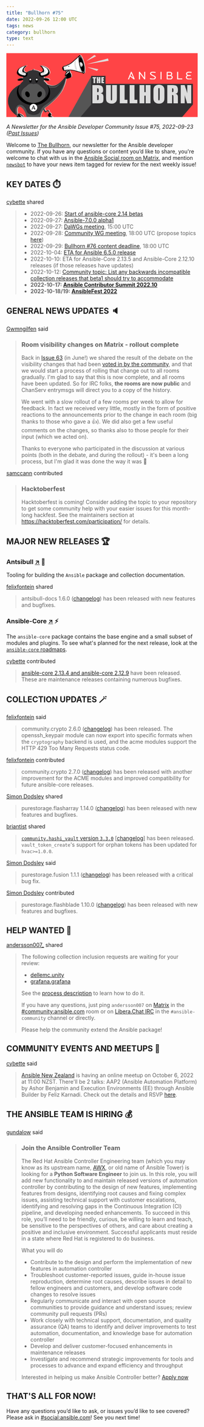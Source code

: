 ```yaml
---
title: "Bullhorn #75"
date: 2022-09-26 12:00 UTC
tags: news
category: bullhorn
type: text
---
```


![Ansible Bullhorn banner](/images/bullhorn-banner-mango.png)

*A Newsletter for the Ansible Developer Community*
*Issue #75, 2022-09-23 ([Past Issues](https://us19.campaign-archive.com/home/?u=56d874e027110e35dea0e03c1&id=d6635f5420))*

Welcome to [The Bullhorn](https://github.com/ansible/community/wiki/News#the-bullhorn), our newsletter for the Ansible developer community. If you have any questions or content you’d like to share, you're welcome to chat with us in the [Ansible Social room on Matrix](https://matrix.to/#/#social:ansible.com), and mention [`newsbot`](https://matrix.to/#/@newsbot:ansible.im) to have your news item tagged for review for the next weekly issue!

<!-- TEASER_END -->

## KEY DATES ⏱️

[cybette](https://matrix.to/#/@cybette:ansible.im) shared

> * 2022-09-26: [Start of ansible-core 2.14 betas](https://docs.ansible.com/ansible-core/devel/roadmap/ROADMAP_2_14.html)
> * 2022-09-27: [Ansible-7.0.0 alpha1](https://docs.ansible.com/ansible/devel/roadmap/COLLECTIONS_7.html)
> * 2022-09-27: [DaWGs meeting](https://github.com/ansible/community/issues/643), 15:00 UTC
> * 2022-09-28: [Community WG meeting](https://github.com/ansible/community/issues/645), 18:00 UTC (propose topics [here](https://github.com/ansible-community/community-topics/issues))
> * 2022-09-29: [Bullhorn #76 content deadline](https://github.com/ansible/community/wiki/News#the-bullhorn), 18:00 UTC
> * 2022-10-04: [ETA for Ansible 6.5.0 release](https://docs.ansible.com/ansible/devel/roadmap/COLLECTIONS_6.html)
> * 2022-10-10: ETA for Ansible-Core 2.13.5 and Ansible-Core 2.12.10 releases (if those releases have updates)
> * 2022-10-12: [Community topic: List any backwards incompatible collection releases that beta1 should try to accommodate](https://docs.ansible.com/ansible/devel/roadmap/COLLECTIONS_7.html)
> * **2022-10-17: [Ansible Contributor Summit 2022.10](https://ansiblecs202210.eventbrite.com/?aff=hackmd)**
> * **2022-10-18/19: [AnsibleFest 2022](https://www.ansible.com/ansiblefest?sc_cid=7013a000002i5g3AAA)**

## GENERAL NEWS UPDATES 🔈️

[Gwmngilfen](https://matrix.to/#/@gwmngilfen:ansible.im) said

> ### Room visibility changes on Matrix - rollout complete
> 
> Back in [Issue 63](https://mailchi.mp/redhat/the-bullhorn-63) (in June!) we shared the result of the debate on the visibility changes that had been [voted in by the community](https://github.com/ansible-community/community-topics/issues/43), and that we would start a process of rolling that change out to all rooms gradually. I'm glad to say that this is now complete, and all rooms have been updated. So for IRC folks, **the rooms are now public** and ChanServ entrymsgs will direct you to a copy of the history.
> 
> We went with a slow rollout of a few rooms per week to allow for feedback. In fact we received very little, mostly in the form of positive reactions to the announcements prior to the change in each room (big thanks to those who gave a 👍️). We did also get a few useful comments on the changes, so thanks also to those people for their input (which we acted on).
> 
> Thanks to everyone who participated in the discussion at various points (both in the debate, and during the rollout) - it's been a long process, but I'm glad it was done the way it was 🙏

[samccann](https://matrix.to/#/@samccann:ansible.im) contributed

> ### Hacktoberfest
> 
> Hacktoberfest is coming! Consider adding the topic to your repository to get some community help with your easier issues for this month-long hackfest. See the maintainers section at https://hacktoberfest.com/participation/ for details.

## MAJOR NEW RELEASES 🏆️

### Antsibull [↗](https://github.com/ansible-community/antsibull) 🐂

Tooling for building the `Ansible` package and collection documentation.

[felixfontein](https://matrix.to/#/@felixfontein:libera.chat) shared

> antsibull-docs 1.6.0 ([changelog](https://github.com/ansible-community/antsibull-docs/blob/main/CHANGELOG.rst#v1-6-0)) has been released with new features and bugfixes.

### Ansible-Core [↗](https://github.com/ansible/ansible) ⚡️

The `ansible-core` package contains the base engine and a small subset of modules and plugins. To see what's planned for the next release, look at the [`ansible-core` roadmaps](https://docs.ansible.com/ansible-core/devel/roadmap/ansible_core_roadmap_index.html).

[cybette](https://matrix.to/#/@cybette:ansible.im) contributed

> [ansible-core 2.13.4 and ansible-core 2.12.9](https://groups.google.com/g/ansible-devel/c/mBAQY9EMbos) have been released. These are maintenance releases containing numerous bugfixes.

## COLLECTION UPDATES 🪄

[felixfontein](https://matrix.to/#/@felixfontein:libera.chat) said

> community.crypto 2.6.0 ([changelog](https://github.com/ansible-collections/community.crypto/blob/main/CHANGELOG.rst#v2-6-0)) has been released. The openssh_keypair module can now export into specific formats when the `cryptography` backend is used, and the acme modules support the HTTP 429 Too Many Requests status code.

[felixfontein](https://matrix.to/#/@felixfontein:libera.chat) contributed

> community.crypto 2.7.0 ([changelog](https://github.com/ansible-collections/community.crypto/blob/main/CHANGELOG.rst#v2-7-0)) has been released with another improvement for the ACME modules and improved compatibility for future ansible-core releases.

[Simon Dodsley](https://matrix.to/#/@sdodsley:matrix.org) shared

> purestorage.flasharray 1.14.0 ([changelog](https://github.com/Pure-Storage-Ansible/FlashArray-Collection/blob/master/CHANGELOG.rst#v1-14-0)) has been released with new features and bugfixes.

[briantist](https://matrix.to/#/@briantist:libera.chat) shared

> [`community.hashi_vault` version `3.3.0`](https://github.com/ansible-collections/community.hashi_vault/releases/tag/3.3.0) [[changelog](https://ansible-collections.github.io/community.hashi_vault/tag/3.3.0/collections/community/hashi_vault/docsite/CHANGELOG.html#v3-3-0)] has been released. `vault_token_create`'s support for orphan tokens has been updated for `hvac>=1.0.0`.

[Simon Dodsley](https://matrix.to/#/@sdodsley:matrix.org) said

> purestorage.fusion 1.1.1 ([changelog](https://github.com/Pure-Storage-Ansible/Fusion-Collection/blob/1.1.1/CHANGELOG.rst#v1-1-1)) has been released with a critical bug fix.

[Simon Dodsley](https://matrix.to/#/@sdodsley:matrix.org) contributed

> purestorage.flashblade 1.10.0 ([changelog](https://github.com/Pure-Storage-Ansible/FlashBlade-Collection/blob/master/CHANGELOG.rst#v1-10-0)) has been released with new features and bugfixes.

## HELP WANTED 🙏

[andersson007_](https://matrix.to/#/@andersson007_:matrix.org) shared

> The following collection inclusion requests are waiting for your review:
> 
> * [dellemc.unity](https://github.com/ansible-collections/ansible-inclusion/discussions/32)
> * [grafana.grafana](https://github.com/ansible-collections/ansible-inclusion/discussions/52)
> 
> See the [process description](https://github.com/ansible-collections/ansible-inclusion#review-process) to learn how to do it.
> 
> If you have any questions, just ping `andersson007` on [Matrix](https://docs.ansible.com/ansible/devel/community/communication.html#ansible-community-on-matrix) in the [#community:ansible.com](https://matrix.to/#/#community:ansible.com) room or on [Libera.Chat IRC](https://docs.ansible.com/ansible/devel/community/communication.html#ansible-community-on-irc) in the `#ansible-community` channel or directly.
> 
> Please help the community extend the Ansible package!

## COMMUNITY EVENTS AND MEETUPS 📅

[cybette](https://matrix.to/#/@cybette:ansible.im) said

> [Ansible New Zealand](https://www.meetup.com/ansible-new-zealand/) is having an online meetup on October 6, 2022 at 11:00 NZST. There'll be 2 talks: AAP2 (Ansible Automation Platform) by Ashor Benjamin and Execution Environments (EE) through Ansible Builder by Feliz Karnadi. Check out the details and RSVP [here](https://www.meetup.com/ansible-new-zealand/events/288591399/).

## THE ANSIBLE TEAM IS HIRING 💰️

[gundalow](https://matrix.to/#/@gundalow:ansible.im) said

> ### Join the Ansible Controller Team
> 
> The Red Hat Ansible Controller Engineering team (which you may know as its upstream name, [AWX](https://github.com/ansible/awx), or old name of Ansible Tower) is looking for a **Python Software Engineer** to join us. In this role, you will add new functionality to and maintain released versions of automation controller by contributing to the design of new features, implementing features from designs, identifying root causes and fixing complex issues, assisting technical support with customer escalations, identifying and resolving gaps in the Continuous Integration (CI) pipeline, and developing needed enhancements. To succeed in this role, you’ll need to be friendly, curious, be willing to learn and teach, be sensitive to the perspectives of others, and care about creating a positive and inclusive environment.
> Successful applicants must reside in a state where Red Hat is registered to do business.
> 
> What you will do
> 
> * Contribute to the design and perform the implementation of new features in automation controller
> * Troubleshoot customer-reported issues, guide in-house issue reproduction, determine root causes, describe issues in detail to fellow engineers and customers, and develop software code changes to resolve issues
> * Regularly communicate and interact with open source communities to provide guidance and understand issues; review community pull requests (PRs)
> * Work closely with technical support, documentation, and quality assurance (QA) teams to identify and deliver improvements to test automation, documentation, and knowledge base for automation controller
> * Develop and deliver customer-focused enhancements in maintenance releases
> * Investigate and recommend strategic improvements for tools and processes to advance and expand efficiency and throughput
> 
> Interested in helping us make Ansible Controller better? [Apply now](https://us-redhat.icims.com/jobs/95831/software-engineer/job?hub=7)

## THAT'S ALL FOR NOW!

Have any questions you’d like to ask, or issues you’d like to see covered? Please ask in [#social:ansible.com](https://matrix.to/#/#social:ansible.com)! See you next time!
